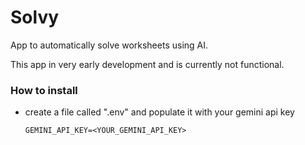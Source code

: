 # Solvy

App to automatically solve worksheets using AI.

This app in very early development and is currently not functional.

### How to install

* create a file called ".env" and populate it with your gemini api key

  ```
  GEMINI_API_KEY=<YOUR_GEMINI_API_KEY>
  ```
